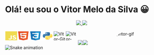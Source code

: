 # Olá! eu sou o Vitor Melo da Silva 😀


<div align="center">
  <a href="https://github.com/VitorMeloDS">
  <img height="150em" src="https://github-readme-stats.vercel.app/api?username=VitorMeloDs&show_icons=true&theme=dracula&include_all_commits=true&count_private=true"/>
  <img height="150em" src="https://github-readme-stats.vercel.app/api/top-langs/?username=VitorMeloDs&layout=compact&langs_count=7&theme=dracula"/>
</div>
  
<div style="display: inline_block"><br>
  <div>
  <img align="right" alt="Vitor-gif" height="113" width="150" style="border-radius:50px;" src="https://user-images.githubusercontent.com/96471272/154578957-5a86e82c-2ca5-47b2-b984-5743aeefb218.gif">
</div>
  <img align="left" alt="Vitor-Js" height="30" width="40" src="https://raw.githubusercontent.com/devicons/devicon/master/icons/javascript/javascript-plain.svg">
  <img align="left" alt="Vitor-HTML" height="30" width="40" src="https://raw.githubusercontent.com/devicons/devicon/master/icons/html5/html5-original.svg">
  <img align="left" alt="Vitor-CSS" height="30" width="40" src="https://raw.githubusercontent.com/devicons/devicon/master/icons/css3/css3-original.svg">
  <img align="left" alt="Vitor-Python" height="30" width="40" src="https://raw.githubusercontent.com/devicons/devicon/master/icons/python/python-original.svg">
  <img align="left" alt="Vitor-Git" height="30" width="40" src="https://cdn.jsdelivr.net/gh/devicons/devicon/icons/git/git-original.svg">
  <img align="left" alt="Vitor-MySQL" height="30" width="40" src="https://cdn.jsdelivr.net/gh/devicons/devicon/icons/mysql/mysql-original.svg">

</div>
  
  ##
  
<div> 
 
  <a href = "vmsvitor20@gmail.com"><img align="left" src="https://img.shields.io/badge/Gmail-D14836?style=for-the-badge&logo=gmail&logoColor=white" target="_blank"></a>
  <a href="https://www.linkedin.com/in/vitor-melo-da-silva-4949b6228/" target="_blank"><img align="left" src="https://img.shields.io/badge/-LinkedIn-%230077B5?style=for-the-badge&logo=linkedin&logoColor=white" target="_blank"></a> 

 
  ![Snake animation](https://github.com/VitorMeloDS/VitorMeloDS/blob/output/github-contribution-grid-snake.svg)
  
</div>
 
  
 
